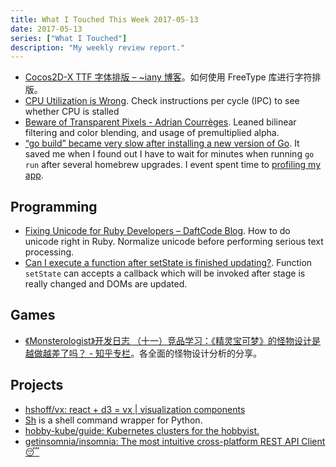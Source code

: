 ```yaml
---
title: What I Touched This Week 2017-05-13
date: 2017-05-13
series: ["What I Touched"]
description: "My weekly review report."
---
```


- [Cocos2D-X TTF 字体排版 – ~iany 博客](http://blog.iany.me/zh/2017/05/cocos2d-x-ttf/)。如何使用 FreeType 库进行字符排版。
- [CPU Utilization is Wrong](http://www.brendangregg.com/blog/2017-05-09/cpu-utilization-is-wrong.html). Check instructions per cycle (IPC) to see whether CPU is stalled
- [Beware of Transparent Pixels - Adrian Courrèges](http://www.adriancourreges.com/blog/2017/05/09/beware-of-transparent-pixels/). Leaned bilinear filtering and color blending, and usage of premultiplied alpha.
- [“go build” became very slow after installing a new version of Go](http://stackoverflow.com/a/24341946/667158). It saved me when I found out I have to wait for minutes when running `go run` after several homebrew upgrades. I event spent time to [profiling my app](https://blog.golang.org/profiling-go-programs).

## Programming

- [Fixing Unicode for Ruby Developers – DaftCode Blog](https://blog.daftcode.pl/fixing-unicode-for-ruby-developers-60d7f6377388). How to do unicode right in Ruby. Normalize unicode before performing serious text processing.
- [Can I execute a function after setState is finished updating?](http://stackoverflow.com/a/34687141/667158). Function `setState` can accepts a callback which will be invoked after stage is really changed and DOMs are updated.

<!--more-->

## Games

- [《Monsterologist》开发日志 （十一）竞品学习：《精灵宝可梦》的怪物设计是越做越差了吗？ - 知乎专栏](https://zhuanlan.zhihu.com/p/26520569)。各全面的怪物设计分析的分享。

## Projects

- [hshoff/vx: react + d3 = vx | visualization components](https://github.com/hshoff/vx)
- [Sh](http://amoffat.github.io/sh/index.html) is a shell command wrapper for Python.
- [hobby-kube/guide: Kubernetes clusters for the hobbyist.](https://github.com/hobby-kube/guide)
- [getinsomnia/insomnia: The most intuitive cross-platform REST API Client 😴](https://github.com/getinsomnia/insomnia)
